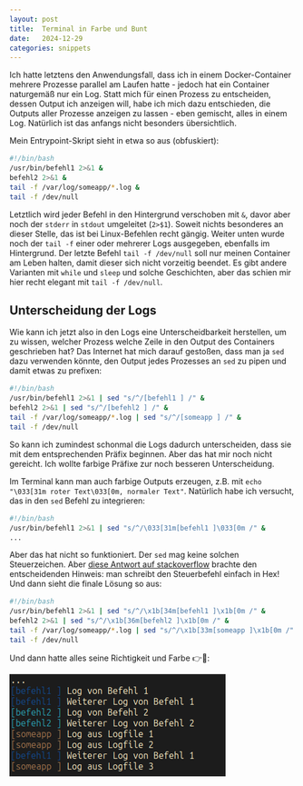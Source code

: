 ```yaml
---
layout: post
title:  Terminal in Farbe und Bunt
date:   2024-12-29
categories: snippets
---
```


Ich hatte letztens den Anwendungsfall, dass ich in einem Docker-Container mehrere Prozesse parallel am Laufen hatte - jedoch hat ein Container naturgemäß nur ein Log. Statt mich für einen Prozess zu entscheiden, dessen Output ich anzeigen will, habe ich mich dazu entschieden, die Outputs aller Prozesse anzeigen zu lassen - eben gemischt, alles in einem Log. Natürlich ist das anfangs nicht besonders übersichtlich.

Mein Entrypoint-Skript sieht in etwa so aus (obfuskiert):

```bash
#!/bin/bash
/usr/bin/befehl1 2>&1 & 
befehl2 2>&1 &
tail -f /var/log/someapp/*.log &
tail -f /dev/null
```

Letztlich wird jeder Befehl in den Hintergrund verschoben mit `&`, davor aber noch der `stderr` in `stdout` umgeleitet (`2>$1`). Soweit nichts besonderes an dieser Stelle, das ist bei Linux-Befehlen recht gängig. Weiter unten wurde noch der `tail -f` einer oder mehrerer Logs ausgegeben, ebenfalls im Hintergrund. Der letzte Befehl `tail -f /dev/null` soll nur meinen Container am Leben halten, damit dieser sich nicht vorzeitig beendet. Es gibt andere Varianten mit `while` und `sleep` und solche Geschichten, aber das schien mir hier recht elegant mit `tail -f /dev/null`.

## Unterscheidung der Logs

Wie kann ich jetzt also in den Logs eine Unterscheidbarkeit herstellen, um zu wissen, welcher Prozess welche Zeile in den Output des Containers geschrieben hat? Das Internet hat mich darauf gestoßen, dass man ja `sed` dazu verwenden könnte, den Output jedes Prozesses an `sed` zu pipen und damit etwas zu prefixen:

```bash
#!/bin/bash
/usr/bin/befehl1 2>&1 | sed "s/^/[befehl1 ] /" & 
befehl2 2>&1 | sed "s/^/[befehl2 ] /" & 
tail -f /var/log/someapp/*.log | sed "s/^/[someapp ] /" & 
tail -f /dev/null
```

So kann ich zumindest schonmal die Logs dadurch unterscheiden, dass sie mit dem entsprechenden Präfix beginnen. Aber das hat mir noch nicht gereicht. Ich wollte farbige Präfixe zur noch besseren Unterscheidung.

Im Terminal kann man auch farbige Outputs erzeugen, z.B. mit `echo "\033[31m roter Text\033[0m, normaler Text"`. Natürlich habe ich versucht, das in den `sed` Befehl zu integrieren:

```bash
#!/bin/bash
/usr/bin/befehl1 2>&1 | sed "s/^/\033[31m[befehl1 ]\033[0m /" & 
...
```

Aber das hat nicht so funktioniert. Der `sed` mag keine solchen Steuerzeichen. Aber [diese Antwort auf stackoverflow](https://unix.stackexchange.com/a/655853) brachte den entscheidenden Hinweis: man schreibt den Steuerbefehl einfach in Hex! Und dann sieht die finale Lösung so aus:

```bash
#!/bin/bash
/usr/bin/befehl1 2>&1 | sed "s/^/\x1b[34m[befehl1 ]\x1b[0m /" & 
befehl2 2>&1 | sed "s/^/\x1b[36m[befehl2 ]\x1b[0m /" & 
tail -f /var/log/someapp/*.log | sed "s/^/\x1b[33m[someapp ]\x1b[0m /" & 
tail -f /dev/null
```

Und dann hatte alles seine Richtigkeit und Farbe 👉🌈:

![m-goetz](/assets/images/color_terminal.png)